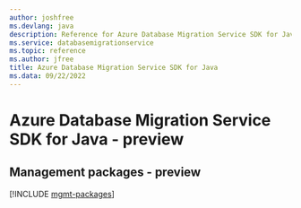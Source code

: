 ```yaml
---
author: joshfree
ms.devlang: java
description: Reference for Azure Database Migration Service SDK for Java
ms.service: databasemigrationservice
ms.topic: reference
ms.author: jfree
title: Azure Database Migration Service SDK for Java
ms.data: 09/22/2022
---
```

# Azure Database Migration Service SDK for Java - preview

## Management packages - preview
[!INCLUDE [mgmt-packages](database-migration-service-mgmt-index.md)]